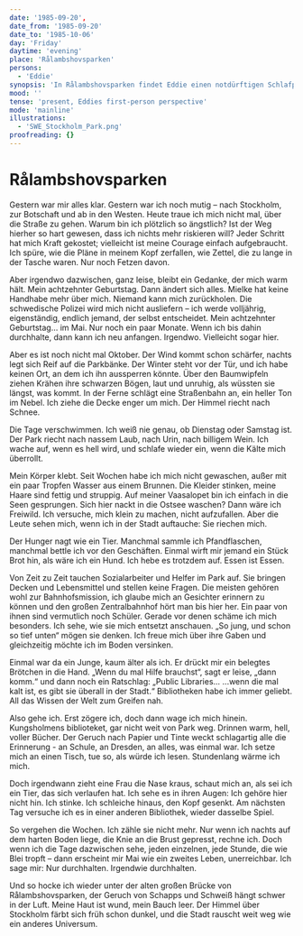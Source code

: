 ```yaml
---
date: '1985-09-20',
date_from: '1985-09-20'
date_to: '1985-10-06'
day: 'Friday'
daytime: 'evening'
place: 'Rålambshovsparken'
persons:
  - 'Eddie'
synopsis: 'In Rålambshovsparken findet Eddie einen notdürftigen Schlafplatz unter einer Brücke; zwischen Kälte, Hunger und Scham wärmt sie sich in Bibliotheken, zählt die Monate bis zu ihrem 18. Geburtstag – und hält einfach durch.'
mood: ''
tense: 'present, Eddies first-person perspective'
mode: 'mainline'
illustrations:
  - 'SWE_Stockholm_Park.png'
proofreading: {}
---
```


# Rålambshovsparken

Gestern war mir alles klar. Gestern war ich noch mutig – nach Stockholm, zur
Botschaft und ab in den Westen. Heute traue ich mich nicht mal, über die Straße
zu gehen. Warum bin ich plötzlich so ängstlich? Ist der Weg hierher so hart
gewesen, dass ich nichts mehr riskieren will? Jeder Schritt hat mich Kraft
gekostet; vielleicht ist meine Courage einfach aufgebraucht. Ich spüre, wie die
Pläne in meinem Kopf zerfallen, wie Zettel, die zu lange in der Tasche waren.
Nur noch Fetzen davon.

Aber irgendwo dazwischen, ganz leise, bleibt ein Gedanke, der mich warm hält.
Mein achtzehnter Geburtstag. Dann ändert sich alles. Mielke hat keine Handhabe
mehr über mich. Niemand kann mich zurückholen. Die schwedische Polizei wird mich
nicht ausliefern – ich werde volljährig, eigenständig, endlich jemand, der
selbst entscheidet. Mein achtzehnter Geburtstag… im Mai. Nur noch ein paar
Monate. Wenn ich bis dahin durchhalte, dann kann ich neu anfangen. Irgendwo.
Vielleicht sogar hier.

Aber es ist noch nicht mal Oktober. Der Wind kommt schon schärfer, nachts legt
sich Reif auf die Parkbänke. Der Winter steht vor der Tür, und ich habe keinen
Ort, an dem ich ihn aussperren könnte. Über den Baumwipfeln ziehen Krähen ihre
schwarzen Bögen, laut und unruhig, als wüssten sie längst, was kommt. In der
Ferne schlägt eine Straßenbahn an, ein heller Ton im Nebel. Ich ziehe die Decke
enger um mich. Der Himmel riecht nach Schnee.

Die Tage verschwimmen. Ich weiß nie genau, ob Dienstag oder Samstag ist. Der
Park riecht nach nassem Laub, nach Urin, nach billigem Wein. Ich wache auf, wenn
es hell wird, und schlafe wieder ein, wenn die Kälte mich überrollt.

Mein Körper klebt. Seit Wochen habe ich mich nicht gewaschen, außer mit ein paar
Tropfen Wasser aus einem Brunnen. Die Kleider stinken, meine Haare sind fettig
und struppig. Auf meiner Vaasalopet bin ich einfach in die Seen gesprungen. Sich
hier nackt in die Ostsee waschen? Dann wäre ich Freiwild. Ich versuche, mich
klein zu machen, nicht aufzufallen. Aber die Leute sehen mich, wenn ich in der
Stadt auftauche: Sie riechen mich.

Der Hunger nagt wie ein Tier. Manchmal sammle ich Pfandflaschen, manchmal bettle
ich vor den Geschäften. Einmal wirft mir jemand ein Stück Brot hin, als wäre ich
ein Hund. Ich hebe es trotzdem auf. Essen ist Essen.

Von Zeit zu Zeit tauchen Sozialarbeiter und Helfer im Park auf. Sie bringen
Decken und Lebensmittel und stellen keine Fragen. Die meisten gehören wohl zur
Bahnhofsmission, ich glaube mich an Gesichter erinnern zu können und den großen
Zentralbahnhof hört man bis hier her. Ein paar von ihnen sind vermutlich noch
Schüler. Gerade vor denen schäme ich mich besonders. Ich sehe, wie sie mich
entsetzt anschauen. „So jung, und schon so tief unten“ mögen sie denken. Ich
freue mich über ihre Gaben und gleichzeitig möchte ich im Boden versinken.

Einmal war da ein Junge, kaum älter als ich. Er drückt mir ein belegtes Brötchen
in die Hand. „Wenn du mal Hilfe brauchst“, sagt er leise, „dann komm.“ und dann
noch ein Ratschlag: „Public Libraries... ...wenn die mal kalt ist, es gibt sie
überall in der Stadt.“ Bibliotheken habe ich immer geliebt. All das Wissen der
Welt zum Greifen nah.

Also gehe ich. Erst zögere ich, doch dann wage ich mich hinein. Kungsholmens
biblioteket, gar nicht weit von Park weg. Drinnen warm, hell, voller Bücher. Der
Geruch nach Papier und Tinte weckt schlagartig alle die Erinnerung - an Schule,
an Dresden, an alles, was einmal war. Ich setze mich an einen Tisch, tue so, als
würde ich lesen. Stundenlang wärme ich mich.

Doch irgendwann zieht eine Frau die Nase kraus, schaut mich an, als sei ich ein
Tier, das sich verlaufen hat. Ich sehe es in ihren Augen: Ich gehöre hier nicht
hin. Ich stinke. Ich schleiche hinaus, den Kopf gesenkt. Am nächsten Tag
versuche ich es in einer anderen Bibliothek, wieder dasselbe Spiel.

So vergehen die Wochen. Ich zähle sie nicht mehr. Nur wenn ich nachts auf dem
harten Boden liege, die Knie an die Brust gepresst, rechne ich. Doch wenn ich
die Tage dazwischen sehe, jeden einzelnen, jede Stunde, die wie Blei tropft –
dann erscheint mir Mai wie ein zweites Leben, unerreichbar. Ich sage mir: Nur
durchhalten. Irgendwie durchhalten.

Und so hocke ich wieder unter der alten großen Brücke von Rålambshovsparken, der
Geruch von Schapps und Schweiß hängt schwer in der Luft. Meine Haut ist wund,
mein Bauch leer. Der Himmel über Stockholm färbt sich früh schon dunkel, und die
Stadt rauscht weit weg wie ein anderes Universum.
